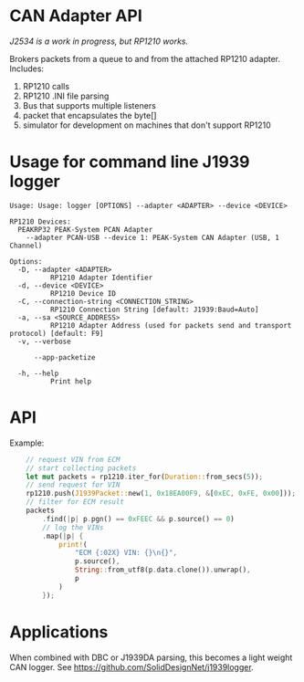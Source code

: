# CAN Adapter API

*J2534 is a work in progress, but RP1210 works.*

Brokers packets from a queue to and from the attached RP1210 adapter.  Includes:
1. RP1210 calls
2. RP1210 .INI file parsing
3. Bus that supports multiple listeners
4. packet that encapsulates the byte[]
5. simulator for development on machines that don't support RP1210

# Usage for command line J1939 logger
```
Usage: Usage: logger [OPTIONS] --adapter <ADAPTER> --device <DEVICE>

RP1210 Devices:
  PEAKRP32 PEAK-System PCAN Adapter
    --adapter PCAN-USB --device 1: PEAK-System CAN Adapter (USB, 1 Channel)

Options:
  -D, --adapter <ADAPTER>
          RP1210 Adapter Identifier
  -d, --device <DEVICE>
          RP1210 Device ID
  -C, --connection-string <CONNECTION_STRING>
          RP1210 Connection String [default: J1939:Baud=Auto]
  -a, --sa <SOURCE_ADDRESS>
          RP1210 Adapter Address (used for packets send and transport protocol) [default: F9]
  -v, --verbose

      --app-packetize

  -h, --help
          Print help
```

# API
Example:
```rust
    // request VIN from ECM
    // start collecting packets
    let mut packets = rp1210.iter_for(Duration::from_secs(5));
    // send request for VIN
    rp1210.push(J1939Packet::new(1, 0x18EA00F9, &[0xEC, 0xFE, 0x00]));
    // filter for ECM result
    packets
        .find(|p| p.pgn() == 0xFEEC && p.source() == 0)
        // log the VINs
        .map(|p| {
            print!(
                "ECM {:02X} VIN: {}\n{}",
                p.source(),
                String::from_utf8(p.data.clone()).unwrap(),
                p
            )
        });
```

# Applications
When combined with DBC or J1939DA parsing, this becomes a light weight CAN logger.  See https://github.com/SolidDesignNet/j1939logger.